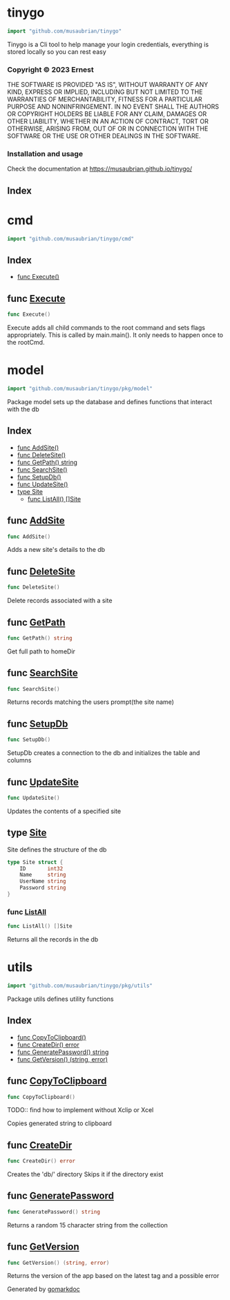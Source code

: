 <!-- Code generated by gomarkdoc. DO NOT EDIT -->

# tinygo

```go
import "github.com/musaubrian/tinygo"
```

Tinygo is a Cli tool to help manage your login credentials, everything is stored locally so you can rest easy

### Copyright © 2023 Ernest

THE SOFTWARE IS PROVIDED "AS IS", WITHOUT WARRANTY OF ANY KIND, EXPRESS OR IMPLIED, INCLUDING BUT NOT LIMITED TO THE WARRANTIES OF MERCHANTABILITY, FITNESS FOR A PARTICULAR PURPOSE AND NONINFRINGEMENT. IN NO EVENT SHALL THE AUTHORS OR COPYRIGHT HOLDERS BE LIABLE FOR ANY CLAIM, DAMAGES OR OTHER LIABILITY, WHETHER IN AN ACTION OF CONTRACT, TORT OR OTHERWISE, ARISING FROM, OUT OF OR IN CONNECTION WITH THE SOFTWARE OR THE USE OR OTHER DEALINGS IN THE SOFTWARE.

### Installation and usage

Check the documentation at https://musaubrian.github.io/tinygo/

## Index



# cmd

```go
import "github.com/musaubrian/tinygo/cmd"
```

## Index

- [func Execute()](<#func-execute>)


## func [Execute](<https://github.com/musaubrian/tinygo/blob/main/cmd/root.go#L24>)

```go
func Execute()
```

Execute adds all child commands to the root command and sets flags appropriately. This is called by main.main\(\). It only needs to happen once to the rootCmd.

# model

```go
import "github.com/musaubrian/tinygo/pkg/model"
```

Package model sets up the database and defines functions that interact with the db

## Index

- [func AddSite()](<#func-addsite>)
- [func DeleteSite()](<#func-deletesite>)
- [func GetPath() string](<#func-getpath>)
- [func SearchSite()](<#func-searchsite>)
- [func SetupDb()](<#func-setupdb>)
- [func UpdateSite()](<#func-updatesite>)
- [type Site](<#type-site>)
  - [func ListAll() []Site](<#func-listall>)


## func [AddSite](<https://github.com/musaubrian/tinygo/blob/main/pkg/model/model_handler.go#L39>)

```go
func AddSite()
```

Adds a new site's details to the db

## func [DeleteSite](<https://github.com/musaubrian/tinygo/blob/main/pkg/model/model_handler.go#L69>)

```go
func DeleteSite()
```

Delete records associated with a site

## func [GetPath](<https://github.com/musaubrian/tinygo/blob/main/pkg/model/model_handler.go#L13>)

```go
func GetPath() string
```

Get full path to homeDir

## func [SearchSite](<https://github.com/musaubrian/tinygo/blob/main/pkg/model/model_handler.go#L78>)

```go
func SearchSite()
```

Returns records matching the users prompt\(the site name\)

## func [SetupDb](<https://github.com/musaubrian/tinygo/blob/main/pkg/model/model.go#L27>)

```go
func SetupDb()
```

SetupDb creates a connection to the db and initializes the table and columns

## func [UpdateSite](<https://github.com/musaubrian/tinygo/blob/main/pkg/model/model_handler.go#L51>)

```go
func UpdateSite()
```

Updates the contents of a specified site

## type [Site](<https://github.com/musaubrian/tinygo/blob/main/pkg/model/model.go#L18-L23>)

Site defines the structure of the db

```go
type Site struct {
    ID       int32
    Name     string
    UserName string
    Password string
}
```

### func [ListAll](<https://github.com/musaubrian/tinygo/blob/main/pkg/model/model_handler.go#L96>)

```go
func ListAll() []Site
```

Returns all the records in the db

# utils

```go
import "github.com/musaubrian/tinygo/pkg/utils"
```

Package utils defines utility functions

## Index

- [func CopyToClipboard()](<#func-copytoclipboard>)
- [func CreateDir() error](<#func-createdir>)
- [func GeneratePassword() string](<#func-generatepassword>)
- [func GetVersion() (string, error)](<#func-getversion>)


## func [CopyToClipboard](<https://github.com/musaubrian/tinygo/blob/main/pkg/utils/pwdGen.go#L26>)

```go
func CopyToClipboard()
```

TODO:: find how to implement without Xclip or Xcel

Copies generated string to clipboard

## func [CreateDir](<https://github.com/musaubrian/tinygo/blob/main/pkg/utils/dir.go#L12>)

```go
func CreateDir() error
```

Creates the 'db/' directory Skips it if the directory exist

## func [GeneratePassword](<https://github.com/musaubrian/tinygo/blob/main/pkg/utils/pwdGen.go#L8>)

```go
func GeneratePassword() string
```

Returns a random 15 character string from the collection

## func [GetVersion](<https://github.com/musaubrian/tinygo/blob/main/pkg/utils/version.go#L9>)

```go
func GetVersion() (string, error)
```

Returns the version of the app based on the latest tag and a possible error



Generated by [gomarkdoc](<https://github.com/princjef/gomarkdoc>)
